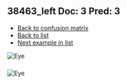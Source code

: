 ## 38463_left Doc: 3 Pred: 3
- [Back to confusion matrix](https://github.com/juliandewit/kaggle_retinopathy/blob/master/matrix.md)
- [Back to list](https://github.com/juliandewit/kaggle_retinopathy/blob/master/lists/33/list.md)
- [Next example in list](https://github.com/juliandewit/kaggle_retinopathy/blob/master/lists/33/38/38595_left.md)

![Eye](https://retinopaty.blob.core.windows.net/size1024/38463_left_3.jpeg)

### 

![Eye]()
